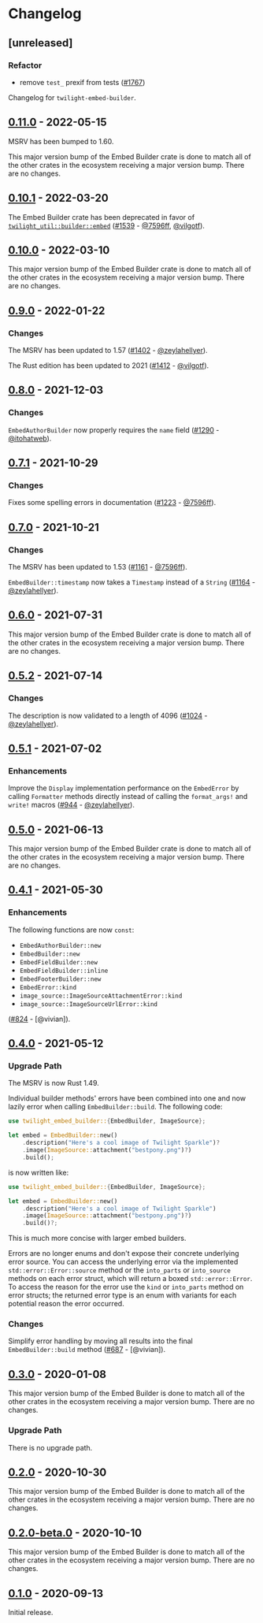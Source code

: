 # Changelog

## [unreleased]

### Refactor

- remove `test_` prexif from tests ([#1767](https://github.com/twilight-rs/twilight/issues/1767))

Changelog for `twilight-embed-builder`.

## [0.11.0] - 2022-05-15

MSRV has been bumped to 1.60.

This major version bump of the Embed Builder crate is done to match all
of the other crates in the ecosystem receiving a major version bump.
There are no changes.

## [0.10.1] - 2022-03-20

The Embed Builder crate has been deprecated in favor of
[`twilight_util::builder::embed`] ([#1539] - [@7596ff], [@vilgotf]).

[`twilight_util::builder::embed`]: https://docs.rs/twilight-util/latest/twilight_util/builder/embed/index.html

[#1539]: https://github.com/twilight-rs/twilight/pull/1539

## [0.10.0] - 2022-03-10

This major version bump of the Embed Builder crate is done to match all
of the other crates in the ecosystem receiving a major version bump.
There are no changes.

## [0.9.0] - 2022-01-22

### Changes

The MSRV has been updated to 1.57 ([#1402] - [@zeylahellyer]).

The Rust edition has been updated to 2021 ([#1412] - [@vilgotf]).

[#1402]: https://github.com/twilight-rs/twilight/pull/1402
[#1412]: https://github.com/twilight-rs/twilight/pull/1412

## [0.8.0] - 2021-12-03

### Changes

`EmbedAuthorBuilder` now properly requires the `name` field ([#1290] -
[@itohatweb]).

[#1290]: https://github.com/twilight-rs/twilight/pull/1290

## [0.7.1] - 2021-10-29

### Changes

Fixes some spelling errors in documentation ([#1223] - [@7596ff]).

[#1223]: https://github.com/twilight-rs/twilight/pull/1223

## [0.7.0] - 2021-10-21

### Changes

The MSRV has been updated to 1.53 ([#1161] - [@7596ff]).

`EmbedBuilder::timestamp` now takes a `Timestamp` instead of a `String`
([#1164] - [@zeylahellyer]).

[#1161]: https://github.com/twilight-rs/twilight/pull/1161
[#1164]: https://github.com/twilight-rs/twilight/pull/1164

## [0.6.0] - 2021-07-31

This major version bump of the Embed Builder crate is done to match all
of the other crates in the ecosystem receiving a major version bump.
There are no changes.

## [0.5.2] - 2021-07-14

### Changes

The description is now validated to a length of 4096 ([#1024] -
[@zeylahellyer]).

[#1024]: https://github.com/twilight-rs/twilight/pull/1024

## [0.5.1] - 2021-07-02

### Enhancements

Improve the `Display` implementation performance on the `EmbedError` by calling
`Formatter` methods directly instead of calling the `format_args!` and `write!`
macros ([#944] - [@zeylahellyer]).

[#944]: https://github.com/twilight-rs/twilight/pull/944

## [0.5.0] - 2021-06-13

This major version bump of the Embed Builder crate is done to match all of the
other crates in the ecosystem receiving a major version bump. There are no
changes.

## [0.4.1] - 2021-05-30

### Enhancements

The following functions are now `const`:

- `EmbedAuthorBuilder::new`
- `EmbedBuilder::new`
- `EmbedFieldBuilder::new`
- `EmbedFieldBuilder::inline`
- `EmbedFooterBuilder::new`
- `EmbedError::kind`
- `image_source::ImageSourceAttachmentError::kind`
- `image_source::ImageSourceUrlError::kind`

([#824] - [@vivian]).

[#824]: https://github.com/twilight-rs/twilight/pull/824

## [0.4.0] - 2021-05-12

### Upgrade Path

The MSRV is now Rust 1.49.

Individual builder methods' errors have been combined into one and now lazily
error when calling `EmbedBuilder::build`. The following code:

```rust
use twilight_embed_builder::{EmbedBuilder, ImageSource};

let embed = EmbedBuilder::new()
    .description("Here's a cool image of Twilight Sparkle")?
    .image(ImageSource::attachment("bestpony.png")?)
    .build();
```

is now written like:

```rust
use twilight_embed_builder::{EmbedBuilder, ImageSource};

let embed = EmbedBuilder::new()
    .description("Here's a cool image of Twilight Sparkle")
    .image(ImageSource::attachment("bestpony.png")?)
    .build()?;
```

This is much more concise with larger embed builders.

Errors are no longer enums and don't expose their concrete underlying error
source. You can access the underlying error via the implemented
`std::error::Error::source` method or the `into_parts` or `into_source` methods
on each error struct, which will return a boxed `std::error::Error`. To access
the reason for the error use the `kind` or `into_parts` method on error structs;
the returned error type is an enum with variants for each potential reason the
error occurred.

### Changes

Simplify error handling by moving all results into the final
`EmbedBuilder::build` method ([#687] - [@vivian]).

[#687]: https://github.com/twilight-rs/twilight/pull/687

## [0.3.0] - 2020-01-08

This major version bump of the Embed Builder is done to match all of the other
crates in the ecosystem receiving a major version bump. There are no changes.

### Upgrade Path

There is no upgrade path.

## [0.2.0] - 2020-10-30

This major version bump of the Embed Builder is done to match all of the other
crates in the ecosystem receiving a major version bump. There are no changes.

## [0.2.0-beta.0] - 2020-10-10

This major version bump of the Embed Builder is done to match all of the other
crates in the ecosystem receiving a major version bump. There are no changes.

## [0.1.0] - 2020-09-13

Initial release.

[@7596ff]: https://github.com/7596ff
[@itohatweb]: https://github.com/itohatweb
[@vilgotf]: https://github.com/vilgotf
[@zeylahellyer]: https://github.com/zeylahellyer

[0.11.0]: https://github.com/twilight-rs/twilight/releases/tag/embed-builder-0.11.0
[0.10.1]: https://github.com/twilight-rs/twilight/releases/tag/embed-builder-0.10.1
[0.10.0]: https://github.com/twilight-rs/twilight/releases/tag/embed-builder-0.10.0
[0.9.0]: https://github.com/twilight-rs/twilight/releases/tag/embed-builder-0.9.0
[0.8.0]: https://github.com/twilight-rs/twilight/releases/tag/embed-builder-0.8.0
[0.7.1]: https://github.com/twilight-rs/twilight/releases/tag/embed-builder-0.7.1
[0.7.0]: https://github.com/twilight-rs/twilight/releases/tag/embed-builder-0.7.0
[0.6.0]: https://github.com/twilight-rs/twilight/releases/tag/embed-builder-0.6.0
[0.5.2]: https://github.com/twilight-rs/twilight/releases/tag/embed-builder-0.5.2
[0.5.1]: https://github.com/twilight-rs/twilight/releases/tag/embed-builder-0.5.1
[0.5.0]: https://github.com/twilight-rs/twilight/releases/tag/embed-builder-0.5.0
[0.4.1]: https://github.com/twilight-rs/twilight/releases/tag/embed-builder-0.4.1
[0.4.0]: https://github.com/twilight-rs/twilight/releases/tag/embed-builder-0.4.0
[0.3.0]: https://github.com/twilight-rs/twilight/releases/tag/v0.3.0
[0.2.0]: https://github.com/twilight-rs/twilight/releases/tag/v0.2.0
[0.1.0]: https://github.com/twilight-rs/twilight/releases/tag/v0.1.0
[0.2.0-beta.0]: https://github.com/twilight-rs/twilight/releases/tag/embed-builder-v0.2.0-beta.0
[0.1.0]: https://github.com/twilight-rs/twilight/releases/tag/v0.1.0

